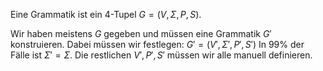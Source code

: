 Eine Grammatik ist ein 4-Tupel $G=(V, \Sigma, P, S)$.

Wir haben meistens $G$ gegeben und müssen eine Grammatik $G'$ konstruieren.
Dabei müssen wir festlegen: $G'=(V',\Sigma',P',S')$
In 99% der Fälle ist $\Sigma'=\Sigma$.
Die restlichen $V',P',S'$ müssen wir alle manuell definieren.

